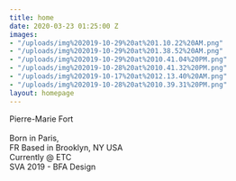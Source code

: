 ```yaml
---
title: home
date: 2020-03-23 01:25:00 Z
images:
- "/uploads/img%202019-10-29%20at%201.10.22%20AM.png"
- "/uploads/img%202019-10-29%20at%201.38.52%20AM.png"
- "/uploads/img%202019-10-29%20at%2010.41.04%20PM.png"
- "/uploads/img%202019-10-28%20at%2010.41.32%20PM.png"
- "/uploads/img%202019-10-17%20at%2012.13.40%20AM.png"
- "/uploads/img%202019-10-28%20at%2010.39.31%20PM.png"
layout: homepage
---
```


Pierre-Marie Fort\
\
Born in Paris,\
FR Based in Brooklyn, NY USA\
Currently @ ETC\
SVA 2019 - BFA Design
